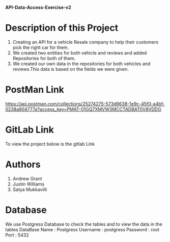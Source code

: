 **API-Data-Access-Exercise-v2**

# Description of this Project
1. Creating an API for a vehicle Resale company to help their customers pick the right car for them.
2. We created two entities for both vehicle and reviews and added Repositories for both of them.
3. We created our own data in the repositories for both vehicles and reviews.This data is based on the fields we were given.

# PostMan Link 
https://api.postman.com/collections/25274275-573d6638-1e9c-45f0-a4bf-0238a904777a?access_key=PMAT-01GQ7XMVW3MCCTADBAT0V8VDDG 

# GitLab Link
To view the project below is the gitlab Link

# Authors 
1. Andrew Grant
2. Justin Williams
3. Satya Mukkavilli

# Database
We use Postgress Database to check the tables and to view the data in the tables
 DataBase Name : Postgress
 Username : postgress
 Password : root
 Port : 5432




